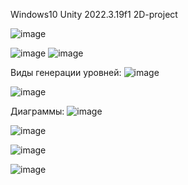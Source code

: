 Windows10
Unity 2022.3.19f1
2D-project

![image](https://github.com/user-attachments/assets/1d0f3d9d-40d2-4f70-9fa8-d98dc154a2b1)

![image](https://github.com/user-attachments/assets/6d14db23-bd75-4341-8468-6d7ded365a3b)
![image](https://github.com/user-attachments/assets/7b7cc6f2-1214-4e78-8057-900f78b4a19f)

Виды генерации уровней:
![image](https://github.com/user-attachments/assets/ebc267df-4541-4f67-8331-1e0f35b98b23)

![image](https://github.com/user-attachments/assets/84f8ce9a-b044-4c44-b458-4ed58d4b585e)


Диаграммы:
![image](https://github.com/user-attachments/assets/88cede3b-0839-465c-95f7-c52f08143e0f)

![image](https://github.com/user-attachments/assets/696c926f-8e59-4f8c-a1ad-2e479cd1ccfb)

![image](https://github.com/user-attachments/assets/ec5c2032-f870-4c35-8386-983080289ae6)

![image](https://github.com/user-attachments/assets/68b219e0-5f61-4f46-92fe-308a55b86e6a)


